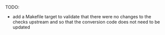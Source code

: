 TODO:
- add a Makefile target to validate that there were no changes to the checks
  upstream and so that the conversion code does not need to be updated
